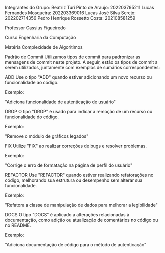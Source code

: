 Integrantes do Grupo:
Beatriz Turi Pinto de Araujo: 202203795211
Lucas Fernandes Mosqueira: 202203369016
Lucas José Silva Serejo: 202202714356
Pedro Henrique Rossetto Costa: 202108581259

Professor
Cassius Figueiredo

Curso
Engenharia da Computação 

Matéria
Complexidade de Algoritimos 

Padrão de Commit
Utilizamos tipos de commit para padronizar as mensagens de commit neste projeto. A seguir, estão os tipos de commit a serem utilizados, juntamente com exemplos de sumários correspondentes:

ADD
Use o tipo "ADD" quando estiver adicionando um novo recurso ou funcionalidade ao código.

Exemplo:

"Adiciona funcionalidade de autenticação de usuário"

DROP
O tipo "DROP" é usado para indicar a remoção de um recurso ou funcionalidade do código.

Exemplo:

"Remove o módulo de gráficos legados"

FIX
Utilize "FIX" ao realizar correções de bugs e resolver problemas.

Exemplo:

"Corrige o erro de formatação na página de perfil do usuário"

REFACTOR
Use "REFACTOR" quando estiver realizando refatorações no código, melhorando sua estrutura ou desempenho sem alterar sua funcionalidade.

Exemplo:

"Refatora a classe de manipulação de dados para melhorar a legibilidade"

DOCS
O tipo "DOCS" é aplicado a alterações relacionadas à documentação, como adição ou atualização de comentários no código ou no README.

Exemplo:

"Adiciona documentação de código para o método de autenticação"